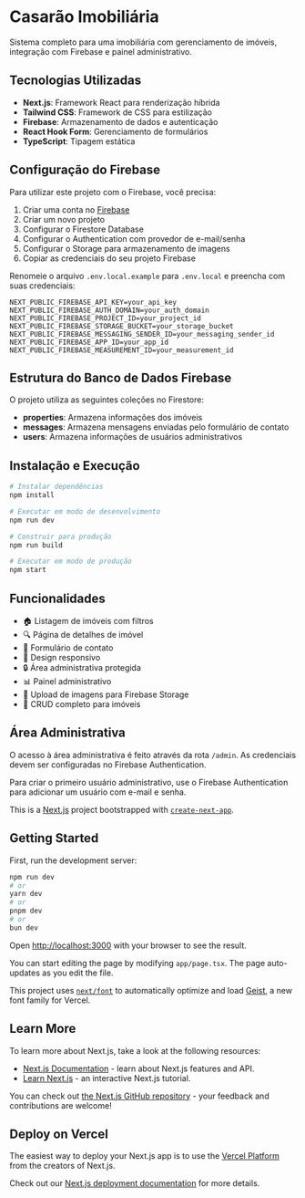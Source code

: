 # Casarão Imobiliária

Sistema completo para uma imobiliária com gerenciamento de imóveis, integração com Firebase e painel administrativo.

## Tecnologias Utilizadas

- **Next.js**: Framework React para renderização híbrida
- **Tailwind CSS**: Framework de CSS para estilização
- **Firebase**: Armazenamento de dados e autenticação
- **React Hook Form**: Gerenciamento de formulários
- **TypeScript**: Tipagem estática

## Configuração do Firebase

Para utilizar este projeto com o Firebase, você precisa:

1. Criar uma conta no [Firebase](https://firebase.google.com/)
2. Criar um novo projeto
3. Configurar o Firestore Database
4. Configurar o Authentication com provedor de e-mail/senha
5. Configurar o Storage para armazenamento de imagens
6. Copiar as credenciais do seu projeto Firebase

Renomeie o arquivo `.env.local.example` para `.env.local` e preencha com suas credenciais:

```
NEXT_PUBLIC_FIREBASE_API_KEY=your_api_key
NEXT_PUBLIC_FIREBASE_AUTH_DOMAIN=your_auth_domain
NEXT_PUBLIC_FIREBASE_PROJECT_ID=your_project_id
NEXT_PUBLIC_FIREBASE_STORAGE_BUCKET=your_storage_bucket
NEXT_PUBLIC_FIREBASE_MESSAGING_SENDER_ID=your_messaging_sender_id
NEXT_PUBLIC_FIREBASE_APP_ID=your_app_id
NEXT_PUBLIC_FIREBASE_MEASUREMENT_ID=your_measurement_id
```

## Estrutura do Banco de Dados Firebase

O projeto utiliza as seguintes coleções no Firestore:

- **properties**: Armazena informações dos imóveis
- **messages**: Armazena mensagens enviadas pelo formulário de contato
- **users**: Armazena informações de usuários administrativos

## Instalação e Execução

```bash
# Instalar dependências
npm install

# Executar em modo de desenvolvimento
npm run dev

# Construir para produção
npm run build

# Executar em modo de produção
npm start
```

## Funcionalidades

- 🏠 Listagem de imóveis com filtros
- 🔍 Página de detalhes de imóvel
- 📝 Formulário de contato
- 📱 Design responsivo
- 🔒 Área administrativa protegida
- 📊 Painel administrativo
- 📁 Upload de imagens para Firebase Storage
- 🔄 CRUD completo para imóveis

## Área Administrativa

O acesso à área administrativa é feito através da rota `/admin`. As credenciais devem ser configuradas no Firebase Authentication.

Para criar o primeiro usuário administrativo, use o Firebase Authentication para adicionar um usuário com e-mail e senha.

This is a [Next.js](https://nextjs.org) project bootstrapped with [`create-next-app`](https://nextjs.org/docs/app/api-reference/cli/create-next-app).

## Getting Started

First, run the development server:

```bash
npm run dev
# or
yarn dev
# or
pnpm dev
# or
bun dev
```

Open [http://localhost:3000](http://localhost:3000) with your browser to see the result.

You can start editing the page by modifying `app/page.tsx`. The page auto-updates as you edit the file.

This project uses [`next/font`](https://nextjs.org/docs/app/building-your-application/optimizing/fonts) to automatically optimize and load [Geist](https://vercel.com/font), a new font family for Vercel.

## Learn More

To learn more about Next.js, take a look at the following resources:

- [Next.js Documentation](https://nextjs.org/docs) - learn about Next.js features and API.
- [Learn Next.js](https://nextjs.org/learn) - an interactive Next.js tutorial.

You can check out [the Next.js GitHub repository](https://github.com/vercel/next.js) - your feedback and contributions are welcome!

## Deploy on Vercel

The easiest way to deploy your Next.js app is to use the [Vercel Platform](https://vercel.com/new?utm_medium=default-template&filter=next.js&utm_source=create-next-app&utm_campaign=create-next-app-readme) from the creators of Next.js.

Check out our [Next.js deployment documentation](https://nextjs.org/docs/app/building-your-application/deploying) for more details.
